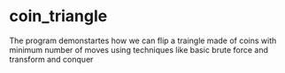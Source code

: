 # coin_triangle
The program demonstartes how we can flip a traingle made of coins with minimum number of moves using techniques like basic brute force and transform and conquer

